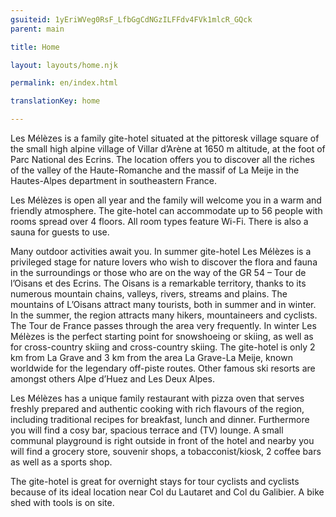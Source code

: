 ```yaml
---
gsuiteid: 1yEriWVeg0RsF_LfbGgCdNGzILFFdv4FVk1mlcR_GQck
parent: main

title: Home

layout: layouts/home.njk

permalink: en/index.html

translationKey: home

---
```


Les Mélèzes is a family gite-hotel situated at the pittoresk village square of the small high alpine village of Villar d’Arène at 1650 m altitude, at the foot of Parc National des Ecrins. The location offers you to discover all the riches of the valley of the Haute-Romanche and the massif of La Meije in the Hautes-Alpes department in southeastern France.

Les Mélèzes is open all year and the family will welcome you in a warm and friendly atmosphere. The gite-hotel can accommodate up to 56 people with rooms spread over 4 floors. All room types feature Wi-Fi. There is also a sauna for guests to use.

Many outdoor activities await you. In summer gite-hotel Les Mélèzes is a privileged stage for nature lovers who wish to discover the flora and fauna in the surroundings or those who are on the way of the GR 54 – Tour de l’Oisans et des Ecrins. The Oisans is a remarkable territory, thanks to its numerous mountain chains, valleys, rivers, streams and plains. The mountains of L’Oisans attract many tourists, both in summer and in winter. In the summer, the region attracts many hikers, mountaineers and cyclists. The Tour de France passes through the area very frequently. In winter Les Mélèzes is the perfect starting point for snowshoeing or skiing, as well as for cross-country skiing and cross-country skiing. The gite-hotel is only 2 km from La Grave and 3 km from the area La Grave-La Meije, known worldwide for the legendary off-piste routes. Other famous ski resorts are amongst others Alpe d’Huez and Les Deux Alpes.

Les Mélèzes has a unique family restaurant with pizza oven that serves freshly prepared and authentic cooking with rich flavours of the region, including traditional recipes for breakfast, lunch and dinner. Furthermore you will find a cosy bar, spacious terrace and (TV) lounge. A small communal playground is right outside in front of the hotel and nearby you will find a grocery store, souvenir shops, a tobacconist/kiosk, 2 coffee bars as well as a sports shop.

The gite-hotel is great for overnight stays for tour cyclists and cyclists because of its ideal location near Col du Lautaret and Col du Galibier. A bike shed with tools is on site.

